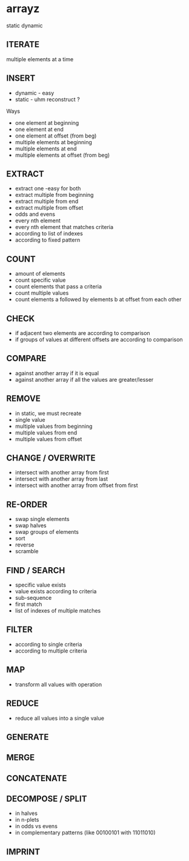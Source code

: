 # arrayz
static
dynamic

ITERATE
--------------
multiple elements at a time

INSERT
--------------
* dynamic - easy
* static - uhm reconstruct ?

Ways
* one element at beginning
* one element at end
* one element at offset (from beg)
* multiple elements at beginning
* multiple elements at end
* multiple elements at offset (from beg)

EXTRACT
--------------
* extract one -easy for both
* extract multiple from beginning
* extract multiple from end
* extract multiple from offset
* odds and evens
* every nth element
* every nth element that matches criteria
* according to list of indexes
* according to fixed pattern

COUNT
--------------
* amount of elements
* count specific value
* count elements that pass a criteria
* count multiple values
* count elements a followed by elements b at offset from each other

CHECK
--------------
* if adjacent two elements are according to comparison
* if groups of values at different offsets are according to comparison

COMPARE
--------------
* against another array if it is equal
* against another array if all the values are greater/lesser

REMOVE
--------------
* in static, we must recreate
* single value
* multiple values from beginning
* multiple values from end
* multiple values from offset

CHANGE / OVERWRITE
--------------
* intersect with another array from first
* intersect with another array from last
* intersect with another array from offset from first

RE-ORDER
--------------
* swap single elements
* swap halves
* swap groups of elements
* sort
* reverse
* scramble

FIND / SEARCH
--------------
* specific value exists
* value exists according to criteria
* sub-sequence
* first match
* list of indexes of multiple matches

FILTER
--------------
* according to single criteria
* according to multiple criteria

MAP
--------------
* transform all values with operation

REDUCE
--------------
* reduce all values into a single value

GENERATE
--------------

MERGE
--------------

CONCATENATE
--------------

DECOMPOSE / SPLIT
--------------
* in halves
* in n-plets
* in odds vs evens
* in complementary patterns (like 00100101 with 11011010)

IMPRINT
--------------
